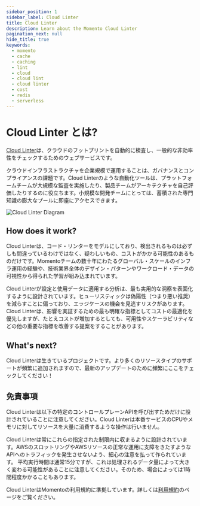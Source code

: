 ```yaml
---
sidebar_position: 1
sidebar_label: Cloud Linter
title: Cloud Linter
description: Learn about the Momento Cloud Linter
pagination_next: null
hide_title: true
keywords:
  - momento
  - cache
  - caching
  - lint
  - cloud
  - cloud lint
  - cloud linter
  - cost
  - redis
  - serverless
---
```


# Cloud Linter とは?

[Cloud Linter](https://console.gomomento.com/caches)は、クラウドのフットプリントを自動的に検査し、一般的な非効率性をチェックするためのウェブサービスです。

クラウドインフラストラクチャを企業規模で運用することは、ガバナンスとコンプライアンスの課題です。Cloud Linterのような自動化ツールは、プラットフォームチームが大規模な監査を実施したり、製品チームがアーキテクチャを自己評価したりするのに役立ちます。小規模な開発チームにとっては、蓄積された専門知識の膨大なプールに即座にアクセスできます。

![Cloud Linter Diagram](@site/static/img/cloud-linter/cloud-linter-diagram.png)

## How does it work?
Cloud Linterは、コード・リンターをモデルにしており、検出されるものは必ずしも間違っているわけではなく、疑わしいもの、コストがかかる可能性のあるものだけです。Momentoチームの数十年にわたるグローバル・スケールのインフラ運用の経験や、技術業界全体のデザイン・パターンやワークロード・データの可視性から得られた学習が組み込まれています。

Cloud Linterが設定と使用データに適用する分析は、最も実用的な洞察を表面化するように設計されています。ヒューリスティックは偽陽性（つまり悪い推奨）を減らすことに偏っており、エッジケースの機会を見逃すリスクがあります。Cloud Linterは、影響を実証するための最も明確な指標としてコストの最適化を優先しますが、たとえコストが増加するとしても、可用性やスケーラビリティなどの他の重要な指標を改善する提案をすることがあります。

## What's next?
Cloud Linterは生きているプロジェクトです。より多くのリソースタイプのサポートが頻繁に追加されますので、最新のアップデートのために頻繁にここをチェックしてください！

## 免責事項
Cloud Linterは以下の特定のコントロールプレーンAPIを呼び出すためだけに設計されていることに注意してください。Cloud Linterは本番サービスのCPUやメモリに対してリソースを大量に消費するような操作は行いません。

Cloud Linterは常にこれらの指定された制限内に収まるように設計されています。AWSのスロットリングやAWSリソースの正常な運用に支障をきたすようなAPIへのトラフィックを発生させないよう、細心の注意を払って作られています。
平均実行時間は通常15分ですが、これは処理されるデータ量によって大きく変わる可能性があることに注意してください。そのため、場合によっては1時間程度かかることもあります。

Cloud LinterはMomentoの利用規約に準拠しています。詳しくは[利用規約](https://www.gomomento.com/terms-of-service)のページをご覧ください。
